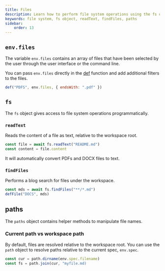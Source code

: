 ```yaml
---
title: Files
description: Learn how to perform file system operations using the fs object in your scripts.
keywords: file system, fs object, readText, findFiles, paths
sidebar:
    order: 13
---
```


## `env.files`

The variable `env.files` contains an array of files that have been
selected by the user through the user interface or the command line.

You can pass `env.files` directly in the [def](/genaiscript/reference/script/context)
function and add additional filters to the files.

```js
def("PDFS", env.files, { endsWith: ".pdf" })
```

## `fs`

The `fs` object gives access to file system operations programmatically.

### `readText`

Reads the content of a file as text, relative to the workspace root.

```ts
const file = await fs.readText("README.md")
const content = file.content
```

It will automatically convert PDFs and DOCX files to text.

### `findFiles`

Performs a blog search for files under the workspace.

```ts
const mds = await fs.findFiles("**/*.md")
defFile("DOCS", mds)
```

## paths

The `paths` object contains helper methods to manipulate file names.

### Current path vs workspace path

By default, files are resolved relative to the workspace root. You can use the `path` object to resolve paths relative to the current spec, `env.spec`.

```ts
const cur = path.dirname(env.spec.filename)
const fs = path.join(cur, "myfile.md)
```
